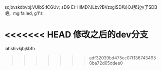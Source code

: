 




sdjbvskdbvbj:VUIbS:ICGUv;
sDG
E}:HlMD?JLbv?BVzxglSD和}OJ那边v了SDB吧，mg failed,
g'l'z

<<<<<<< HEAD
修改之后的dev分支
=======





iahshivkjbjkbfh



>>>>>>> adf32039bd475ec07f1367434950ba72d05ddee0
